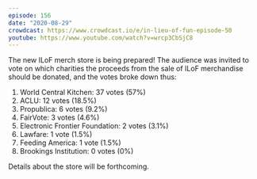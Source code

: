 ```yaml
---
episode: 156
date: "2020-08-29"
crowdcast: https://www.crowdcast.io/e/in-lieu-of-fun-episode-50
youtube: https://www.youtube.com/watch?v=wrcp3CbSjC8
---
```


The new ILoF merch store is being prepared! The audience was invited to vote on
which charities the proceeds from the sale of ILoF merchandise should be
donated, and the votes broke down thus:

1. World Central Kitchen: 37 votes (57%)
2. ACLU: 12 votes (18.5%)
3. Propublica: 6 votes (9.2%)
4. FairVote: 3 votes (4.6%)
5. Electronic Frontier Foundation: 2 votes (3.1%)
6. Lawfare: 1 vote (1.5%)
7. Feeding America: 1 vote (1.5%)
8. Brookings Institution: 0 votes (0%)

Details about the store will be forthcoming.
